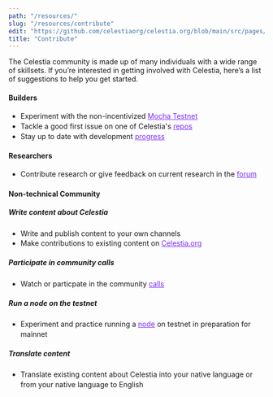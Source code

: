 ```yaml
---
path: "/resources/"
slug: "/resources/contribute"
edit: "https://github.com/celestiaorg/celestia.org/blob/main/src/pages/markdown-pages/resources/contribute.md"
title: "Contribute"
---
```


The Celestia community is made up of many individuals with a wide range of skillsets. If you’re interested in getting involved with Celestia, here’s a list of suggestions to help you get started. <br>

#### Builders
<p>
    <ul style="line-height:140%">
      <li>Experiment with the non-incentivized <a href="https://docs.celestia.org/nodes/mocha-testnet" style="color:#7B2BF9;">Mocha Testnet</a></li>
      <li>Tackle a good first issue on one of Celestia's <a href="https://github.com/celestiaorg" style="color:#7B2BF9;">repos</a></li>
      <li>Stay up to date with development <a href="https://blog.celestia.org/july-engineering-update/" style="color:#7B2BF9;">progress</a></li>
    </ul>
</p>

#### Researchers
<p>
    <ul style="line-height:140%">
        <li>Contribute research or give feedback on current research in the <a href="https://forum.celestia.org/c/research/5" style="color:#7B2BF9;">forum</a></li>
    </ul>
</p>

#### Non-technical Community

##### Write content about Celestia
<p>
    <ul style="line-height:140%">
        <li>Write and publish content to your own channels</li>
        <li>Make contributions to existing content on <a href="https://github.com/celestiaorg/celestia.org/tree/main/src/pages/markdown-pages/learn" style="color:#7B2BF9;">Celestia.org</a></li>
    </ul>
</p>


##### Participate in community calls
<p>
    <ul style="line-height:140%">
        <li>Watch or particpate in the community <a href="https://github.com/celestiaorg/community-calls" style="color:#7B2BF9;">calls</a></li>
    </ul>
</p>


##### Run a node on the testnet
<p>
    <ul style="line-height:140%">
        <li>Experiment and practice running a <a href="https://docs.celestia.org/nodes/overview" style="color:#7B2BF9;">node</a> on testnet in preparation for mainnet</li>
    </ul>
</p>


##### Translate content
<p>
    <ul style="line-height:140%">
        <li>Translate existing content about Celestia into your native language or from your native language to English</li>
    </ul>
</p>
